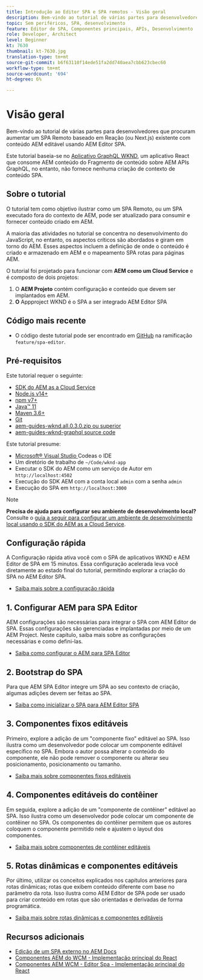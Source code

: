 ```yaml
---
title: Introdução ao Editor SPA e SPA remotos - Visão geral
description: Bem-vindo ao tutorial de várias partes para desenvolvedores que procuram aumentar um SPA Remoto existente com conteúdo AEM editável usando AEM Editor SPA.
topic: Sem periféricos, SPA, desenvolvimento
feature: Editor de SPA, Componentes principais, APIs, Desenvolvimento
role: Developer, Architect
level: Beginner
kt: 7630
thumbnail: kt-7630.jpg
translation-type: tm+mt
source-git-commit: b6f63110f14ede51fa2dd740aea7cbb623cbec60
workflow-type: tm+mt
source-wordcount: '694'
ht-degree: 6%

---
```



# Visão geral

Bem-vindo ao tutorial de várias partes para desenvolvedores que procuram aumentar um SPA Remoto baseado em Reação (ou Next.js) existente com conteúdo AEM editável usando AEM Editor SPA.

Este tutorial baseia-se no [Aplicativo GraphQL WKND](https://experienceleague.adobe.com/docs/experience-manager-learn/getting-started-with-aem-headless/graphql/overview.html), um aplicativo React que consome AEM conteúdo do Fragmento de conteúdo sobre AEM APIs GraphQL, no entanto, não fornece nenhuma criação de contexto de conteúdo SPA.

## Sobre o tutorial

O tutorial tem como objetivo ilustrar como um SPA Remoto, ou um SPA executado fora do contexto de AEM, pode ser atualizado para consumir e fornecer conteúdo criado em AEM.

A maioria das atividades no tutorial se concentra no desenvolvimento do JavaScript, no entanto, os aspectos críticos são abordados e giram em torno do AEM. Esses aspectos incluem a definição de onde o conteúdo é criado e armazenado em AEM e o mapeamento SPA rotas para páginas AEM.

O tutorial foi projetado para funcionar com **AEM como um Cloud Service** e é composto de dois projetos:

1. O __AEM Projeto__ contém configuração e conteúdo que devem ser implantados em AEM.
1. __O__ Appproject WKND é o SPA a ser integrado AEM Editor SPA

## Código mais recente

+ O código deste tutorial pode ser encontrado em [GitHub](https://github.com/adobe/aem-guides-wknd-graphq) na ramificação `feature/spa-editor`.

## Pré-requisitos

Este tutorial requer o seguinte:

+ [SDK do AEM as a Cloud Service](https://experienceleague.adobe.com/docs/experience-manager-learn/cloud-service/local-development-environment-set-up/aem-runtime.html?lang=en)
+ [Node.js v14+](https://nodejs.org/en/)
+ [npm v7+](https://www.npmjs.com/)
+ [Java™ 11](https://downloads.experiencecloud.adobe.com/content/software-distribution/en/general.html)
+ [Maven 3.6+](https://maven.apache.org/)
+ [Git](https://git-scm.com/downloads)
+ [aem-guides-wknd.all.0.3.0.zip ou superior](https://github.com/adobe/aem-guides-wknd/releases)
+ [aem-guides-wknd-graphql source code](https://github.com/adobe/aem-guides-wknd-graphql)

Este tutorial presume:

+ [Microsoft® Visual Studio ](https://visualstudio.microsoft.com/) Codeas o IDE
+ Um diretório de trabalho de `~/Code/wknd-app`
+ Executar o SDK do AEM como um serviço de Autor em `http://localhost:4502`
+ Execução do SDK AEM com a conta local `admin` com a senha `admin`
+ Execução do SPA em `http://localhost:3000`

>[!NOTE]
>
> **Precisa de ajuda para configurar seu ambiente de desenvolvimento local?** Consulte o [guia a seguir para configurar um ambiente de desenvolvimento local usando o SDK do AEM as a Cloud Service](https://experienceleague.adobe.com/docs/experience-manager-learn/cloud-service/local-development-environment-set-up/overview.html).


## Configuração rápida

A Configuração rápida ativa você com o SPA de aplicativos WKND e AEM Editor de SPA em 15 minutos. Essa configuração acelerada leva você diretamente ao estado final do tutorial, permitindo explorar a criação do SPA no AEM Editor SPA.

+ [Saiba mais sobre a configuração rápida](./quick-setup.md)

## 1. Configurar AEM para SPA Editor

AEM configurações são necessárias para integrar o SPA com AEM Editor de SPA. Essas configurações são gerenciadas e implantadas por meio de um AEM Project. Neste capítulo, saiba mais sobre as configurações necessárias e como defini-las.

+ [Saiba como configurar o AEM para SPA Editor](./aem-configure.md)

## 2. Bootstrap do SPA

Para que AEM SPA Editor integre um SPA ao seu contexto de criação, algumas adições devem ser feitas ao SPA.

+ [Saiba como inicializar o SPA para AEM Editor SPA](./spa-bootstrap.md)

## 3. Componentes fixos editáveis

Primeiro, explore a adição de um &quot;componente fixo&quot; editável ao SPA. Isso ilustra como um desenvolvedor pode colocar um componente editável específico no SPA. Embora o autor possa alterar o conteúdo do componente, ele não pode remover o componente ou alterar seu posicionamento, posicionamento ou tamanho.

+ [Saiba mais sobre componentes fixos editáveis](./spa-fixed-component.md)

## 4. Componentes editáveis do contêiner

Em seguida, explore a adição de um &quot;componente de contêiner&quot; editável ao SPA. Isso ilustra como um desenvolvedor pode colocar um componente de contêiner no SPA. Os componentes do contêiner permitem que os autores coloquem o componente permitido nele e ajustem o layout dos componentes.

+ [Saiba mais sobre componentes de contêiner editáveis](./spa-container-component.md)

## 5. Rotas dinâmicas e componentes editáveis

Por último, utilizar os conceitos explicados nos capítulos anteriores para rotas dinâmicas; rotas que exibem conteúdo diferente com base no parâmetro da rota. Isso ilustra como AEM Editor de SPA pode ser usado para criar conteúdo em rotas que são orientadas e derivadas de forma programática.

+ [Saiba mais sobre rotas dinâmicas e componentes editáveis](./spa-dynamic-routes.md)

## Recursos adicionais

+ [Edição de um SPA externo no AEM Docs](https://experienceleague.adobe.com/docs/experience-manager-cloud-service/implementing/developing/hybrid/editing-external-spa.html)
+ [Componentes AEM do WCM - Implementação principal do React](https://www.npmjs.com/package/@adobe/aem-core-components-react-base)
+ [Componentes AEM WCM - Editor Spa - Implementação principal do React](https://www.npmjs.com/package/@adobe/aem-core-components-react-spa)
